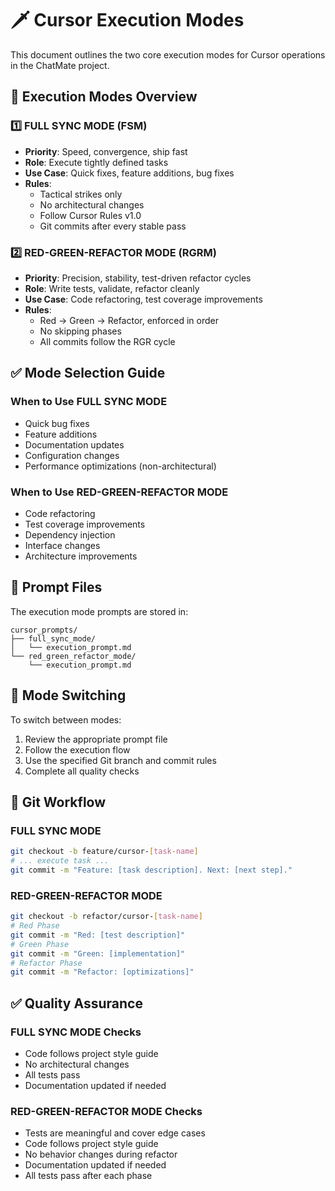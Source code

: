 # 🗡️ Cursor Execution Modes

This document outlines the two core execution modes for Cursor operations in the ChatMate project.

## 🔺 Execution Modes Overview

### 1️⃣ FULL SYNC MODE (FSM)
- **Priority**: Speed, convergence, ship fast
- **Role**: Execute tightly defined tasks
- **Use Case**: Quick fixes, feature additions, bug fixes
- **Rules**: 
  - Tactical strikes only
  - No architectural changes
  - Follow Cursor Rules v1.0
  - Git commits after every stable pass

### 2️⃣ RED-GREEN-REFACTOR MODE (RGRM)
- **Priority**: Precision, stability, test-driven refactor cycles
- **Role**: Write tests, validate, refactor cleanly
- **Use Case**: Code refactoring, test coverage improvements
- **Rules**:
  - Red → Green → Refactor, enforced in order
  - No skipping phases
  - All commits follow the RGR cycle

## ✅ Mode Selection Guide

### When to Use FULL SYNC MODE
- Quick bug fixes
- Feature additions
- Documentation updates
- Configuration changes
- Performance optimizations (non-architectural)

### When to Use RED-GREEN-REFACTOR MODE
- Code refactoring
- Test coverage improvements
- Dependency injection
- Interface changes
- Architecture improvements

## 📂 Prompt Files

The execution mode prompts are stored in:
```
cursor_prompts/
├── full_sync_mode/
│   └── execution_prompt.md
└── red_green_refactor_mode/
    └── execution_prompt.md
```

## 🔄 Mode Switching

To switch between modes:
1. Review the appropriate prompt file
2. Follow the execution flow
3. Use the specified Git branch and commit rules
4. Complete all quality checks

## 📝 Git Workflow

### FULL SYNC MODE
```bash
git checkout -b feature/cursor-[task-name]
# ... execute task ...
git commit -m "Feature: [task description]. Next: [next step]."
```

### RED-GREEN-REFACTOR MODE
```bash
git checkout -b refactor/cursor-[task-name]
# Red Phase
git commit -m "Red: [test description]"
# Green Phase
git commit -m "Green: [implementation]"
# Refactor Phase
git commit -m "Refactor: [optimizations]"
```

## ✅ Quality Assurance

### FULL SYNC MODE Checks
- Code follows project style guide
- No architectural changes
- All tests pass
- Documentation updated if needed

### RED-GREEN-REFACTOR MODE Checks
- Tests are meaningful and cover edge cases
- Code follows project style guide
- No behavior changes during refactor
- Documentation updated if needed
- All tests pass after each phase 
